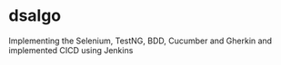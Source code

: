 # dsalgo
Implementing the Selenium, TestNG, BDD, Cucumber and Gherkin and implemented CICD using Jenkins
